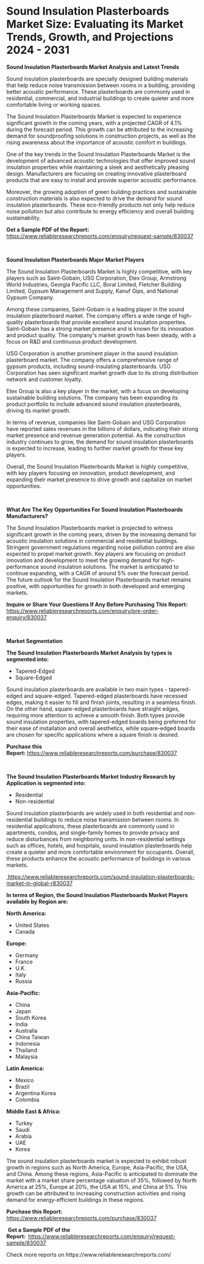 <p><h1>Sound Insulation Plasterboards Market Size: Evaluating its Market Trends, Growth, and Projections 2024 - 2031</h1></p><p><strong>Sound Insulation Plasterboards Market Analysis and Latest Trends</strong></p>
<p><p>Sound insulation plasterboards are specially designed building materials that help reduce noise transmission between rooms in a building, providing better acoustic performance. These plasterboards are commonly used in residential, commercial, and industrial buildings to create quieter and more comfortable living or working spaces.</p><p>The Sound Insulation Plasterboards Market is expected to experience significant growth in the coming years, with a projected CAGR of 4.1% during the forecast period. This growth can be attributed to the increasing demand for soundproofing solutions in construction projects, as well as the rising awareness about the importance of acoustic comfort in buildings.</p><p>One of the key trends in the Sound Insulation Plasterboards Market is the development of advanced acoustic technologies that offer improved sound insulation properties while maintaining a sleek and aesthetically pleasing design. Manufacturers are focusing on creating innovative plasterboard products that are easy to install and provide superior acoustic performance.</p><p>Moreover, the growing adoption of green building practices and sustainable construction materials is also expected to drive the demand for sound insulation plasterboards. These eco-friendly products not only help reduce noise pollution but also contribute to energy efficiency and overall building sustainability.</p></p>
<p><strong>Get a Sample PDF of the Report:&nbsp;</strong> <a href="https://www.reliableresearchreports.com/enquiry/request-sample/830037">https://www.reliableresearchreports.com/enquiry/request-sample/830037</a></p>
<p>&nbsp;</p>
<p><strong>Sound Insulation Plasterboards Major Market Players</strong></p>
<p><p>The Sound Insulation Plasterboards Market is highly competitive, with key players such as Saint-Gobain, USG Corporation, Etex Group, Armstrong World Industries, Georgia Pacific LLC, Boral Limited, Fletcher Building Limited, Gypsum Management and Supply, Kanuf Gips, and National Gypsum Company.</p><p>Among these companies, Saint-Gobain is a leading player in the sound insulation plasterboard market. The company offers a wide range of high-quality plasterboards that provide excellent sound insulation properties. Saint-Gobain has a strong market presence and is known for its innovation and product quality. The company's market growth has been steady, with a focus on R&D and continuous product development.</p><p>USG Corporation is another prominent player in the sound insulation plasterboard market. The company offers a comprehensive range of gypsum products, including sound-insulating plasterboards. USG Corporation has seen significant market growth due to its strong distribution network and customer loyalty.</p><p>Etex Group is also a key player in the market, with a focus on developing sustainable building solutions. The company has been expanding its product portfolio to include advanced sound insulation plasterboards, driving its market growth.</p><p>In terms of revenue, companies like Saint-Gobain and USG Corporation have reported sales revenues in the billions of dollars, indicating their strong market presence and revenue generation potential. As the construction industry continues to grow, the demand for sound insulation plasterboards is expected to increase, leading to further market growth for these key players.</p><p>Overall, the Sound Insulation Plasterboards Market is highly competitive, with key players focusing on innovation, product development, and expanding their market presence to drive growth and capitalize on market opportunities.</p></p>
<p>&nbsp;</p>
<p><strong>What Are The Key Opportunities For Sound Insulation Plasterboards Manufacturers?</strong></p>
<p><p>The Sound Insulation Plasterboards market is projected to witness significant growth in the coming years, driven by the increasing demand for acoustic insulation solutions in commercial and residential buildings. Stringent government regulations regarding noise pollution control are also expected to propel market growth. Key players are focusing on product innovation and development to meet the growing demand for high-performance sound insulation solutions. The market is anticipated to continue expanding, with a CAGR of around 5% over the forecast period. The future outlook for the Sound Insulation Plasterboards market remains positive, with opportunities for growth in both developed and emerging markets.</p></p>
<p><strong>Inquire or Share Your Questions If Any Before Purchasing This Report:</strong> <a href="https://www.reliableresearchreports.com/enquiry/pre-order-enquiry/830037">https://www.reliableresearchreports.com/enquiry/pre-order-enquiry/830037</a></p>
<p>&nbsp;</p>
<p><strong>Market Segmentation</strong></p>
<p><strong>The Sound Insulation Plasterboards Market Analysis by types is segmented into:</strong></p>
<p><ul><li>Tapered-Edged</li><li>Square-Edged</li></ul></p>
<p><p>Sound insulation plasterboards are available in two main types - tapered-edged and square-edged. Tapered-edged plasterboards have recessed edges, making it easier to fill and finish joints, resulting in a seamless finish. On the other hand, square-edged plasterboards have straight edges, requiring more attention to achieve a smooth finish. Both types provide sound insulation properties, with tapered-edged boards being preferred for their ease of installation and overall aesthetics, while square-edged boards are chosen for specific applications where a square finish is desired.</p></p>
<p><strong>Purchase this Report:&nbsp;</strong><a href="https://www.reliableresearchreports.com/purchase/830037">https://www.reliableresearchreports.com/purchase/830037</a></p>
<p>&nbsp;</p>
<p><strong>The Sound Insulation Plasterboards Market Industry Research by Application is segmented into:</strong></p>
<p><ul><li>Residential</li><li>Non-residential</li></ul></p>
<p><p>Sound insulation plasterboards are widely used in both residential and non-residential buildings to reduce noise transmission between rooms. In residential applications, these plasterboards are commonly used in apartments, condos, and single-family homes to provide privacy and reduce disturbances from neighboring units. In non-residential settings such as offices, hotels, and hospitals, sound insulation plasterboards help create a quieter and more comfortable environment for occupants. Overall, these products enhance the acoustic performance of buildings in various markets.</p></p>
<p><a href="https://www.reliableresearchreports.com/sound-insulation-plasterboards-market-in-global-r830037">&nbsp;https://www.reliableresearchreports.com/sound-insulation-plasterboards-market-in-global-r830037</a></p>
<p><strong>In terms of Region, the Sound Insulation Plasterboards Market Players available by Region are:</strong></p>
<p>
    <p> <strong> North America: </strong>
        <ul>
            <li>United States</li>
            <li>Canada</li>
        </ul>
        </p> 
    <p> <strong> Europe: </strong>
        <ul>
            <li>Germany</li>
            <li>France</li>
            <li>U.K.</li>
            <li>Italy</li>
            <li>Russia</li>
        </ul>
        </p> 
    <p> <strong> Asia-Pacific: </strong>
        <ul>
            <li>China</li>
            <li>Japan</li>
            <li>South Korea</li>
            <li>India</li>
            <li>Australia</li>
            <li>China Taiwan</li>
            <li>Indonesia</li>
            <li>Thailand</li>
            <li>Malaysia</li>
        </ul>
        </p> 
    <p> <strong> Latin America: </strong>
        <ul>
            <li>Mexico</li>
            <li>Brazil</li>
            <li>Argentina Korea</li>
            <li>Colombia</li>
        </ul>
        </p> 
    <p> <strong> Middle East & Africa: </strong>
        <ul>
            <li>Turkey</li>
            <li>Saudi</li>
            <li>Arabia</li>
            <li>UAE</li>
            <li>Korea</li>
        </ul>
    </p>
    </p>
<p><p>The sound insulation plasterboards market is expected to exhibit robust growth in regions such as North America, Europe, Asia-Pacific, the USA, and China. Among these regions, Asia-Pacific is anticipated to dominate the market with a market share percentage valuation of 35%, followed by North America at 25%, Europe at 20%, the USA at 15%, and China at 5%. This growth can be attributed to increasing construction activities and rising demand for energy-efficient buildings in these regions.</p></p>
<p><strong>Purchase this Report: </strong><a href="https://www.reliableresearchreports.com/purchase/830037">https://www.reliableresearchreports.com/purchase/830037</a></p>
<p>&nbsp;<strong>Get a Sample PDF of the Report:&nbsp;&nbsp;</strong><a href="https://www.reliableresearchreports.com/enquiry/request-sample/830037">https://www.reliableresearchreports.com/enquiry/request-sample/830037</a></p>
<p><strong></strong></p>
<p>Check more reports on https://www.reliableresearchreports.com/</p>